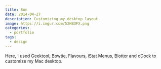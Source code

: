```yaml
---
title: Sun
date: 2014-04-27
description: Customizing my desktop layout.
image: https://i.imgur.com/52HB3FX.png
categories:
  - portfolio
tags:
  - design
---
```


Here, I used Geektool, Bowtie, Flavours, iStat Menus, Blotter and cDock to customize my Mac desktop.
